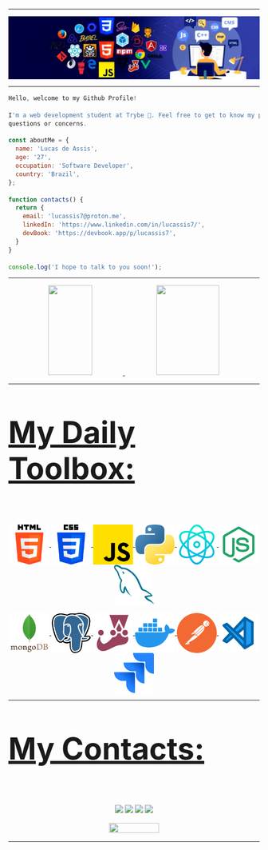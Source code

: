 <link rel="preconnect" href="https://fonts.googleapis.com">
<link rel="preconnect" href="https://fonts.gstatic.com" crossorigin>
<link href="https://fonts.googleapis.com/css2?family=Roboto:ital,wght@0,100;0,300;0,500;0,700;0,900;1,100;1,300;1,400;1,500;1,700;1,900&display=swap" rel="stylesheet">

-----

<img align="center" alt="Header" src="/imgs/1659152955486.jpeg" />

-----

```JavaScript
Hello, welcome to my Github Profile!

I'm a web development student at Trybe 💚. Feel free to get to know my projects and talk to me about any
questions or concerns.

const aboutMe = {
  name: 'Lucas de Assis',
  age: '27',
  occupation: 'Software Developer',
  country: 'Brazil',
};

function contacts() {
  return {
    email: 'lucassis7@proton.me',
    linkedIn: 'https://www.linkedin.com/in/lucassis7/',
    devBook: 'https://devbook.app/p/lucassis7',
  }
}

console.log('I hope to talk to you soon!');
```

-----

<div align="center">
  <a href="https://github.com/lucassis7">
  <img height="180em" width="42%" src="https://github-readme-stats.vercel.app/api?username=lucassis7&show_icons=true&theme=dark&include_all_commits=true&count_private=true"/>
  <img height="180em" width="50%" src="https://github-readme-stats.vercel.app/api/top-langs/?username=lucassis7&layout=compact&langs_count=7&theme=dark"/>
</div>

-----

<div>

  ### <p style="font-size:60px"><strong>My Daily Toolbox:</strong></p>

<div style="display: inline_block" align="center"><br>
  <img align="center" alt="Lucas-HTML" height="80" width="80" src="/imgs/html-5.png">
  <img align="center" alt="Lucas-CSS" height="80" width="80" src="/imgs/css-3.png">
  <img align="center" alt="Lucas-Js" height="80" width="80" src="/imgs/js.png">
  <img align="center" alt="Lucas-Python" height="80" width="80" src="/imgs/python.png">
  <img align="center" alt="Lucas-React" height="80" width="80" src="/imgs/reactjs.png">
  <img align="center" alt="Lucas-Node" height="80" width="80" src="/imgs/icons8-node-js-512.png">
  <img align="center" alt="Lucas-MySQL" height="80" width="80" src="/imgs/mysql.png">
  <br><br>
  <img align="center" alt="Lucas-MongoDB" height="80" width="80" src="/imgs/mongodb.png">
  <img align="center" alt="Lucas-Postgre" height="80" width="80" src="/imgs/postgre.png">
  <img align="center" alt="Lucas-Jest" height="80" width="80" src="/imgs/jest-svgrepo-com.png">
  <img align="center" alt="Lucas-Docker" height="80" width="80" src="/imgs/docker.png">
  <img align="center" alt="Lucas-Postman" height="80" width="80" src="/imgs/postman.png">
  <img align="center" alt="Lucas-VSCode" height="80" width="80" src="/imgs/visual-studio-code.png">
  <img align="center" alt="Lucas-Jira" height="80" width="80" src="/imgs/jira.png">
</div>

-----
  
  ### <p style="font-size:60px"><strong>My Contacts:</strong></p>

<div align="center"><br>
  <a href="https://www.github.com/lucassis7" target="_blank"><img src="https://img.shields.io/badge/GitHub-100000?style=for-the-badge&logo=github&logoColor=white" target="_blank"></a> 
  <a href = "mailto:luaswa7@gmail.com"><img src="https://img.shields.io/badge/Gmail-D14836?style=for-the-badge&logo=gmail&logoColor=white" target="_blank"></a>
  <a href="https://www.linkedin.com/in/lucassis7" target="_blank"><img src="https://img.shields.io/badge/-LinkedIn-%230077B5?style=for-the-badge&logo=linkedin&logoColor=white" target="_blank"></a> 
  <a href="https://devbook.app/p/lucassis7" target="_blank"><img src="https://img.shields.io/badge/website-000000?style=for-the-badge&logo=About.me&logoColor=white" target="_blank"></a> 
</div><br>
  
 <div align="center"><img height="20px" width="100px" src="https://komarev.com/ghpvc/?username=lucassis7&label=Profile%20views&color=0e75b6&style=flat"/></div>

-----

